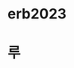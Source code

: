 # erb2023
<html>
<head>
<title>몰</title>
</head>
<body>
<h1> 루</h1>
<script>
start = new Date()
sum = 0
data = prompt("숫자 여러개를 입력하시오.")
data = data.split(' ')
data = data.map(Number)
for (i = 0; i <=data.length - 1 ; i++){
   sum = sum + data[i]
   document.write("i is " + i + ",  data is " + data[i] + "<br>") 
   //document.write("k is "+ k +", sum is "+ sum + "<br>")

}
end = new Date()
document.write("sum is "+ sum + "<br>")
document.write("Computing Time is " + (end-start) + "ms")
</script>
</body>
</html>
